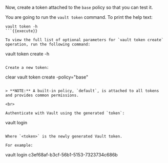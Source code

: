 Now, create a token attached to the `base` policy so that you can test it.

You are going to run the `vault token` command. To print the help text:

```
vault token -h
```{{execute}}

To view the full list of optional parameters for `vault token create` operation, run the following command:

```
vault token create -h
```{{execute}}

Create a new token:

```
clear
vault token create -policy="base"
```{{execute}}

> **NOTE:** A built-in policy, `default`, is attached to all tokens and provides common permissions.

<br>

Authenticate with Vault using the generated `token`:

```
vault login <token>
```

Where `<token>` is the newly generated Vault token.

For example:

```
vault login c3ef68af-b3cf-56b1-5153-7323734c686b
```
